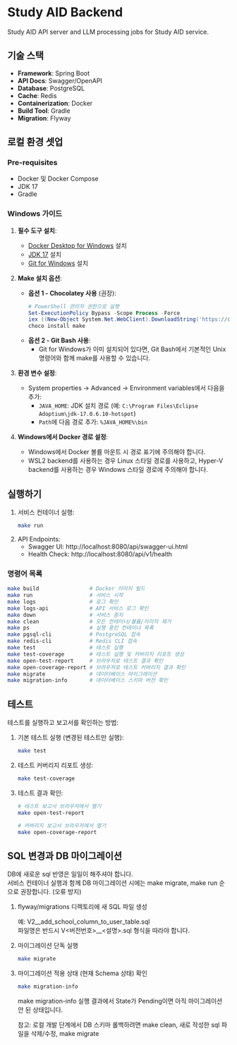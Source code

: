 # Study AID Backend

Study AID API server and LLM processing jobs for Study AID service.

## 기술 스택

- **Framework**: Spring Boot
- **API Docs**: Swagger/OpenAPI
- **Database**: PostgreSQL
- **Cache**: Redis
- **Containerization**: Docker
- **Build Tool**: Gradle
- **Migration**: Flyway

## 로컬 환경 셋업

### Pre-requisites

- Docker 및 Docker Compose
- JDK 17
- Gradle

### Windows 가이드

1. **필수 도구 설치**:
    - [Docker Desktop for Windows](https://www.docker.com/products/docker-desktop) 설치
    - [JDK 17](https://adoptium.net/) 설치
    - [Git for Windows](https://gitforwindows.org/) 설치

2. **Make 설치 옵션**:
    - **옵션 1 - Chocolatey 사용** (권장):
      ```powershell
      # PowerShell 관리자 권한으로 실행
      Set-ExecutionPolicy Bypass -Scope Process -Force
      iex ((New-Object System.Net.WebClient).DownloadString('https://chocolatey.org/install.ps1'))
      choco install make
      ```
    - **옵션 2 - Git Bash 사용**:
        - Git for Windows가 이미 설치되어 있다면, Git Bash에서 기본적인 Unix 명령어와 함께 make를 사용할 수 있습니다.

3. **환경 변수 설정**:
    - System properties → Advanced → Environment variables에서 다음을 추가:
        - `JAVA_HOME`: JDK 설치 경로 (예: `C:\Program Files\Eclipse Adoptium\jdk-17.0.6.10-hotspot`)
        - `Path`에 다음 경로 추가: `%JAVA_HOME%\bin`

4. **Windows에서 Docker 경로 설정**:
    - Windows에서 Docker 볼륨 마운트 시 경로 표기에 주의해야 합니다.
    - WSL2 backend를 사용하는 경우 Linux 스타일 경로를 사용하고, Hyper-V backend를 사용하는 경우 Windows 스타일 경로에 주의해야 합니다.

## 실행하기

1. 서비스 컨테이너 실행: 
   ```bash
   make run
   ```
2. API Endpoints:
    - Swagger UI: http://localhost:8080/api/swagger-ui.html
    - Health Check: http://localhost:8080/api/v1/health

### 명령어 목록

```bash
make build                # Docker 이미지 빌드
make run                  # 서비스 시작
make logs                 # 로그 확인
make logs-api             # API 서비스 로그 확인
make down                 # 서비스 중지
make clean                # 모든 컨테이너/볼륨/이미지 제거
make ps                   # 실행 중인 컨테이너 목록
make pgsql-cli            # PostgreSQL 접속
make redis-cli            # Redis CLI 접속
make test                 # 테스트 실행
make test-coverage        # 테스트 실행 및 커버리지 리포트 생성
make open-test-report     # 브라우저로 테스트 결과 확인
make open-coverage-report # 브라우저로 테스트 커버리지 결과 확인
make migrate              # 데이터베이스 마이그레이션
make migration-info       # 데이터베이스 스키마 버전 확인
```

## 테스트

테스트를 실행하고 보고서를 확인하는 방법:

1. 기본 테스트 실행 (변경된 테스트만 실행):
   ```bash
   make test
   ```

2. 테스트 커버리지 리포트 생성:
   ```bash
   make test-coverage
   ```

3. 테스트 결과 확인:
   ```bash
   # 테스트 보고서 브라우저에서 열기
   make open-test-report
   
   # 커버리지 보고서 브라우저에서 열기
   make open-coverage-report
   ```

## SQL 변경과 DB 마이그레이션
DB에 새로운 sql 반영은 일일이 해주셔야 합니다.   
서비스 컨테이너 실행과 함께 DB 마이그레이션 시에는 make migrate, make run 순으로 권장합니다. (오류 방지)

1. flyway/migrations 디렉토리에 새 SQL 파일 생성
   
   예: V2__add_school_column_to_user_table.sql   
   파일명은 반드시 V<버전번호>__<설명>.sql 형식을 따라야 합니다.   
   
2. 마이그레이션 단독 실행 
   ```bash
   make migrate
   ```
   
3. 마이그레이션 적용 상태 (현재 Schema 상태) 확인
   ```bash
   make migration-info
   ```
   make migration-info 실행 결과에서 State가 Pending이면 아직 마이그레이션 안 된 상태입니다.

   참고: 로컬 개발 단계에서 DB 스키마 롤백하려면 make clean, 새로 작성한 sql 파일을 삭제/수정, make migrate 